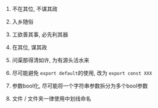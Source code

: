 1. 不在其位, 不谋其政
2. 入乡随俗
3. 工欲善其事, 必先利其器
4. 在其位, 谋其政
5. 问渠那得清如许, 为有源头活水来


1. 尽可能避免 `export default`的使用, 改为 `export const XXX`
2. 参数bool化, 尽可能将一个字符串参数拆分为多个bool参数
3. 文件 / 文件夹一律使用中划线命名
